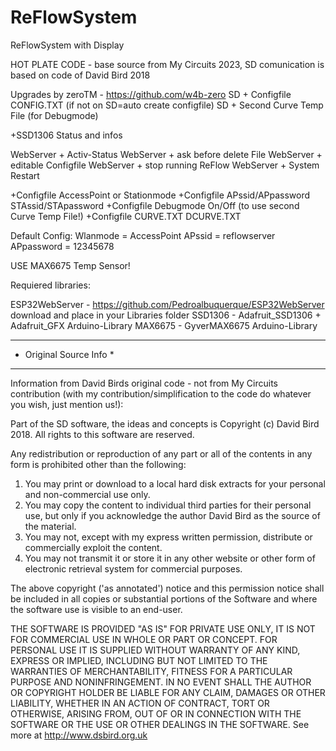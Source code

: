 # ReFlowSystem
ReFlowSystem with Display 

HOT PLATE CODE - base source from My Circuits 2023, SD comunication is based on code of David Bird 2018
    
 Upgrades by zeroTM - https://github.com/w4b-zero
 SD + Configfile CONFIG.TXT (if not on SD=auto create configfile)
 SD + Second Curve Temp File (for Debugmode)

 +SSD1306 Status and infos

 WebServer + Activ-Status
 WebServer + ask before delete File
 WebServer + editable Configfile
 WebServer + stop running ReFlow
 WebServer + System Restart

 +Configfile AccessPoint or Stationmode
 +Configfile APssid/APpassword STAssid/STApassword
 +Configfile Debugmode On/Off (to use second Curve Temp File!)
 +Configfile CURVE.TXT DCURVE.TXT

 Default Config:
 Wlanmode = AccessPoint
 APssid = reflowserver
 APpassword = 12345678

 USE MAX6675 Temp Sensor!
 
 Requiered libraries:
 
 ESP32WebServer - https://github.com/Pedroalbuquerque/ESP32WebServer download and place in your Libraries folder
 SSD1306 - Adafruit_SSD1306 + Adafruit_GFX Arduino-Library
 MAX6675 - GyverMAX6675 Arduino-Library

 ************************
 * Original Source Info *
 ************************
 Information from David Birds original code - not from My Circuits contribution (with my contribution/simplification to the code do whatever you wish, just mention us!):
  
 Part of the SD software, the ideas and concepts is Copyright (c) David Bird 2018. All rights to this software are reserved.
 
 Any redistribution or reproduction of any part or all of the contents in any form is prohibited other than the following:
 1. You may print or download to a local hard disk extracts for your personal and non-commercial use only.
 2. You may copy the content to individual third parties for their personal use, but only if you acknowledge the author David Bird as the source of the material.
 3. You may not, except with my express written permission, distribute or commercially exploit the content.
 4. You may not transmit it or store it in any other website or other form of electronic retrieval system for commercial purposes.

 The above copyright ('as annotated') notice and this permission notice shall be included in all copies or substantial portions of the Software and where the
 software use is visible to an end-user.
 
 THE SOFTWARE IS PROVIDED "AS IS" FOR PRIVATE USE ONLY, IT IS NOT FOR COMMERCIAL USE IN WHOLE OR PART OR CONCEPT. FOR PERSONAL USE IT IS SUPPLIED WITHOUT WARRANTY 
 OF ANY KIND, EXPRESS OR IMPLIED, INCLUDING BUT NOT LIMITED TO THE WARRANTIES OF MERCHANTABILITY, FITNESS FOR A PARTICULAR PURPOSE AND NONINFRINGEMENT.
 IN NO EVENT SHALL THE AUTHOR OR COPYRIGHT HOLDER BE LIABLE FOR ANY CLAIM, DAMAGES OR OTHER LIABILITY, WHETHER IN AN ACTION OF CONTRACT, TORT OR OTHERWISE, ARISING 
 FROM, OUT OF OR IN CONNECTION WITH THE SOFTWARE OR THE USE OR OTHER DEALINGS IN THE SOFTWARE.
 See more at http://www.dsbird.org.uk
 
